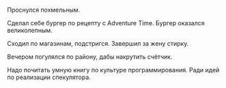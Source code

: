 Проснулся похмельным.

Сделал себе бургер по рецепту с Adventure Time. Бургер оказался великолепным.

Сходил по магазинам, подстригся.
Завершил за жену стирку.

Вечером погулялся по району, дабы накрутить счётчик.

Надо почитать умную книгу по культуре программирования.
Ради идей по реализации спекулятора.